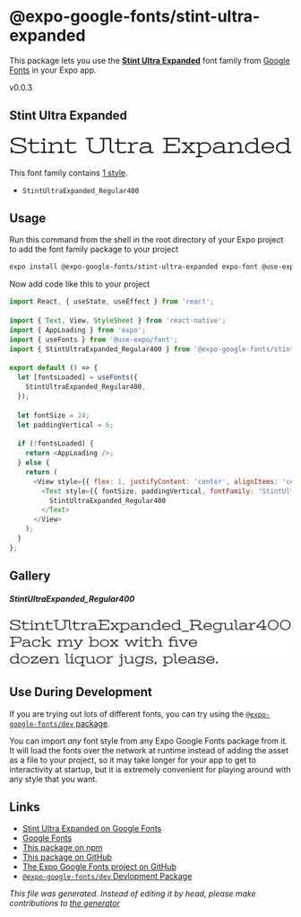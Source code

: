 # @expo-google-fonts/stint-ultra-expanded

This package lets you use the [**Stint Ultra Expanded**](https://fonts.google.com/specimen/Stint+Ultra+Expanded) font family from [Google Fonts](https://fonts.google.com/) in your Expo app.

v0.0.3

## Stint Ultra Expanded

![Stint Ultra Expanded](./font-family.png)

This font family contains [1 style](#gallery).

- `StintUltraExpanded_Regular400`

## Usage

Run this command from the shell in the root directory of your Expo project to add the font family package to your project
```sh
expo install @expo-google-fonts/stint-ultra-expanded expo-font @use-expo/font
```

Now add code like this to your project
```js
import React, { useState, useEffect } from 'react';

import { Text, View, StyleSheet } from 'react-native';
import { AppLoading } from 'expo';
import { useFonts } from '@use-expo/font';
import { StintUltraExpanded_Regular400 } from '@expo-google-fonts/stint-ultra-expanded';

export default () => {
  let [fontsLoaded] = useFonts({
    StintUltraExpanded_Regular400,
  });

  let fontSize = 24;
  let paddingVertical = 6;

  if (!fontsLoaded) {
    return <AppLoading />;
  } else {
    return (
      <View style={{ flex: 1, justifyContent: 'center', alignItems: 'center' }}>
        <Text style={{ fontSize, paddingVertical, fontFamily: 'StintUltraExpanded_Regular400' }}>
          StintUltraExpanded_Regular400
        </Text>
      </View>
    );
  }
};

```

## Gallery

##### StintUltraExpanded_Regular400
![StintUltraExpanded_Regular400](./e2e52b99f99f593fd768d038a499b7217a4852adceb02fa177857827ecd46921.ttf.png)


## Use During Development

If you are trying out lots of different fonts, you can try using the [`@expo-google-fonts/dev` package](https://github.com/expo/google-fonts/tree/master/font-packages/dev#readme).

You can import *any* font style from any Expo Google Fonts package from it. It will load the fonts
over the network at runtime instead of adding the asset as a file to your project, so it may take longer
for your app to get to interactivity at startup, but it is extremely convenient
for playing around with any style that you want.

## Links

- [Stint Ultra Expanded on Google Fonts](https://fonts.google.com/specimen/Stint+Ultra+Expanded)
- [Google Fonts](https://fonts.google.com/)
- [This package on npm](https://www.npmjs.com/package/@expo-google-fonts/stint-ultra-expanded)
- [This package on GitHub](https://github.com/expo/google-fonts/tree/master/font-packages/stint-ultra-expanded)
- [The Expo Google Fonts project on GitHub](https://github.com/expo/google-fonts)
- [`@expo-google-fonts/dev` Devlopment Package](https://github.com/expo/google-fonts/tree/master/font-packages/dev)


*This file was generated. Instead of editing it by head, please make contributions to [the generator](https://github.com/expo/google-fonts/tree/master/packages/generator)*
